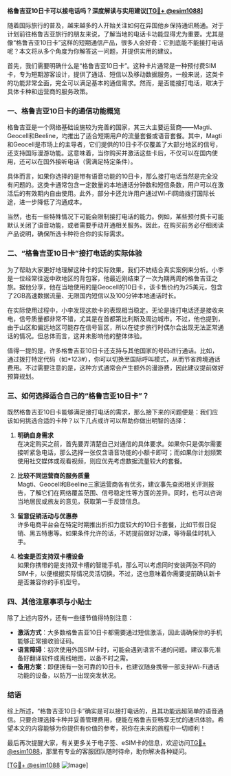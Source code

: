 **格鲁吉亚10日卡可以接电话吗？深度解读与实用建议[[TG💪+ @esim1088](https://t.me/s/esim1088)]**

随着国际旅行的普及，越来越多的人开始关注如何在异国他乡保持通讯畅通。对于计划前往格鲁吉亚旅行的朋友来说，了解当地的电话卡功能显得尤为重要。尤其是像“格鲁吉亚10日卡”这样的短期通信产品，很多人会好奇：它到底能不能接打电话呢？本文将从多个角度为你解答这一问题，并提供实用的建议。

首先，我们需要明确什么是“格鲁吉亚10日卡”。这种卡片通常是一种预付费SIM卡，专为短期游客设计，提供了通话、短信以及移动数据服务。一般来说，这类卡的功能非常全面，完全可以满足基本的通信需求。然而，是否能接打电话，取决于具体卡种和运营商的服务政策。

### **一、格鲁吉亚10日卡的通信功能概览**

格鲁吉亚是一个网络基础设施较为完善的国家，其三大主要运营商——Magti、Geocell和Beeline，均推出了适合短期用户的流量套餐或语音套餐。其中，Magti和Geocell是市场上的主导者，它们提供的10日卡不仅覆盖了大部分地区的信号，还支持国际漫游功能。这意味着，当你购买并激活这些卡后，不仅可以在国内使用，还可以在国外接听电话（需满足特定条件）。

具体而言，如果你选择的是带有语音功能的10日卡，那么接打电话当然是完全没有问题的。这类卡通常包含一定数量的本地通话分钟数和短信条数，用户可以在激活后的有效期内自由使用。此外，部分卡还允许用户通过Wi-Fi网络拨打国际长途，进一步降低了沟通成本。

当然，也有一些特殊情况下可能会限制接打电话的能力。例如，某些预付费卡可能默认关闭了语音功能，或者需要手动开通相关服务。因此，在购买前务必仔细阅读产品说明，确保所选卡种符合你的实际需求。

### **二、“格鲁吉亚10日卡”接打电话的实际体验**

为了帮助大家更好地理解这种卡的实际效果，我们不妨结合真实案例来分析。小李是一位经常往返中欧地区的背包客，他最近刚结束了一次为期两周的格鲁吉亚之旅。据他分享，他在当地使用的是Geocell的10日卡，该卡售价约为25美元，包含了2GB高速数据流量、无限国内短信以及100分钟本地通话时长。

在实际使用过程中，小李发现这款卡的表现相当稳定。无论是拨打电话还是接收来电，信号质量都非常不错，尤其是在首都第比利斯及周边城市。不过，他也提到，由于山区和偏远地区可能存在信号盲区，所以在徒步旅行时偶尔会出现无法正常通话的情况。但总体而言，这并未影响他的整体体验。

值得一提的是，许多格鲁吉亚10日卡还支持与其他国家的号码进行通话。比如，通过拨打特定代码（如*123#），你可以切换至国际呼叫模式，从而节省跨境通话费用。不过需要注意的是，这种方式通常会产生额外的漫游费，因此建议提前做好预算规划。

### **三、如何选择适合自己的“格鲁吉亚10日卡”？**

既然格鲁吉亚10日卡能够满足接打电话的需求，那么接下来的问题便是：我们应该如何挑选合适的卡种？以下几点或许可以帮助你做出明智的选择：

1. **明确自身需求**  
   在决定购买之前，首先要弄清楚自己对通信的具体要求。如果你只是偶尔需要接听紧急电话，那么选择一张仅含语音功能的小额卡即可；而如果你计划频繁使用社交媒体或观看视频，则应优先考虑数据流量较大的套餐。

2. **比较不同运营商的服务质量**  
   Magti、Geocell和Beeline三家运营商各有优劣，建议事先查阅相关评测报告，了解它们在网络覆盖范围、信号稳定性等方面的差异。同时，也可以咨询当地居民或旅友的意见，获取第一手反馈信息。

3. **留意促销活动与优惠券**  
   许多电商平台会在特定时期推出折扣力度较大的10日卡套餐，比如节假日促销、黑五特惠等。如果条件允许的话，不妨提前做好功课，等待最佳时机入手。

4. **检查是否支持双卡槽设备**  
   如果你携带的是支持双卡槽的智能手机，那么可以考虑同时安装两张不同的SIM卡，以便根据实际情况灵活切换。不过，这也意味着你需要提前确认新卡是否兼容你的手机型号。

### **四、其他注意事项与小贴士**

除了上述内容外，还有一些细节值得特别注意：

- **激活方式**：大多数格鲁吉亚10日卡都需要通过短信激活，因此请确保你的手机能够正常接收验证码。
- **语言障碍**：初次使用外国SIM卡时，可能会遇到语言不通的问题。建议事先准备好翻译软件或离线地图，以备不时之需。
- **备用方案**：即便拥有一张可靠的10日卡，也建议随身携带一部支持Wi-Fi通话功能的设备，以防万一出现突发状况。

### **结语**

综上所述，“格鲁吉亚10日卡”确实是可以接打电话的，且其功能远超简单的语音通信。只要合理选择卡种并妥善管理费用，便能在格鲁吉亚畅享无忧的通讯体验。希望本文的内容能够为你提供有价值的参考，祝你在未来的旅程中一切顺利！

最后再次提醒大家，有关更多关于电子签、eSIM卡的信息，欢迎访问[TG💪+ @esim1088](https://t.me/s/esim1088)，那里有专业的客服团队随时待命，助你解决各种疑问。

[[TG💪+ @esim1088](https://t.me/s/esim1088) ![Image](https://i.postimg.cc/4NQfJmqS/Snipaste-2025-05-13-00-14-12.png)]